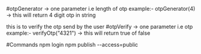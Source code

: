 #otpGenerator -> one parameter i.e length of otp
example:- 
otpGenerator(4) -> this will return 4 digit otp in string 


this is to verify the otp send by the user
#otpVerify -> one parameter i.e otp
example:- 
verifyOtp("4321") -> this will return true of false

#Commands
npm login
npm publish --access=public